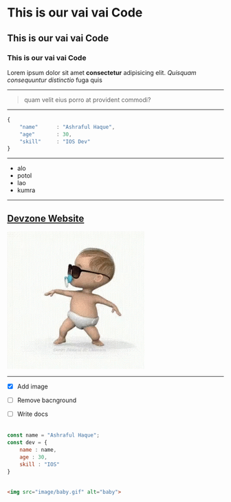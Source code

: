 # This is our vai vai Code
## This is our vai vai Code
### This is our vai vai Code


Lorem ipsum dolor sit amet **consectetur** adipisicing elit. *Quisquam consequuntur distinctio* fuga quis 

---
    
>quam velit eius porro at provident commodi?

---

```js
{
    "name"      : "Ashraful Haque",
    "age"       : 30, 
    "skill"     : "IOS Dev"
}
```

---

- alo
- potol
- lao
- kumra 

--- 
[Devzone Website](https://www.devzone.com.bd)
---
![baby ](img/baby.gif)

---
- [x] Add image 
- [ ] Remove bacnground 
- [ ] Write docs


```js

const name = "Ashraful Haque";
const dev = {
    name : name,
    age : 30, 
    skill : "IOS"
}

```

```html

<img src="image/baby.gif" alt="baby">

```

